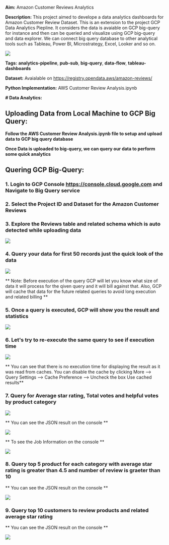 **Aim:** Amazon Customer Reviews Analytics

**Description:** This project aimed to develope a data analytics dashboards for Amazon Customer Review Dataset. This is an extension to the project GCP Data Analytics Piepline. It considers the data is avaiable on GCP big-query for instance and then can be queried and visualize using GCP big-query and data explorer. We can connect big query database to other analytical tools such as Tableau, Power BI, Microstrategy, Excel, Looker and so on.

<img src="images/pipeline.png">

**Tags:** **analytics-pipeline**, **pub-sub**, **big-query**, **data-flow**, **tableau-dashboards**

**Dataset:** Avaialable on https://registry.opendata.aws/amazon-reviews/

**Python Implementation:** AWS Customer Review Analysis.ipynb

**# Data Analytics:**

## Uploading Data from Local Machine to GCP Big Query:
**Follow the AWS Customer Review Analysis.ipynb file to setup and upload data to GCP big query database**

**Once Data is uploaded to big-query, we can query our data to perform some quick analytics**

## Quering GCP Big-Query:

### 1. Login to GCP Console https://console.cloud.google.com and Navigate to Big Query service
### 2. Select the Project ID and Dataset for the Amazon Customer Reviews
### 3. Explore the Reviews table and related schema which is auto detected while uploading data

<img src="images/1.png">

### 4. Query your data for first 50 records just the quick look of the data

<img src="images/2.png">

** Note: Before execution of the query GCP will let you know what size of data it will process for the qiven query and it will bill against that. Also, GCP will cache that data for the future related queries to avoid long execution and related billing **

### 5. Once a query is executed, GCP will show you the result and statistics

<img src="images/3.png">


### 6. Let's try to re-execute the same query to see if execution time

<img src="images/4.png">

** You can see that there is no execution time for displaying the result as it was read from caches. You can disable the cache by clicking More --> Query Settings --> Cache Preference --> Uncheck the box Use cached results**

### 7. Query for Average star rating, Total votes and helpful votes by product category

<img src="images/6.png">

** You can see the JSON result on the console **

<img src="images/7.png">

** To see the Job Information on the console **

<img src="images/8.png">

### 8. Query top 5 product for each category with average star rating is greater than 4.5 and number of review is graeter than 10

** You can see the JSON result on the console **

<img src="images/13.png">

### 9. Query top 10 customers to review products and related average star rating

** You can see the JSON result on the console **

<img src="images/14.png">


